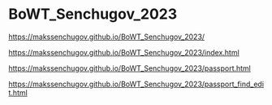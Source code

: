 # BoWT_Senchugov_2023
https://makssenchugov.github.io/BoWT_Senchugov_2023/

https://makssenchugov.github.io/BoWT_Senchugov_2023/index.html

https://makssenchugov.github.io/BoWT_Senchugov_2023/passport.html

https://makssenchugov.github.io/BoWT_Senchugov_2023/passport_find_edit.html
